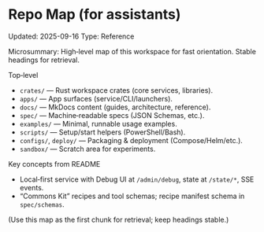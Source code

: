 # Repo Map (for assistants)
Updated: 2025-09-16
Type: Reference

Microsummary: High‑level map of this workspace for fast orientation. Stable headings for retrieval.

Top‑level
- `crates/` — Rust workspace crates (core services, libraries).
- `apps/` — App surfaces (service/CLI/launchers).
- `docs/` — MkDocs content (guides, architecture, reference).
- `spec/` — Machine‑readable specs (JSON Schemas, etc.).
- `examples/` — Minimal, runnable usage examples.
- `scripts/` — Setup/start helpers (PowerShell/Bash).
- `configs/`, `deploy/` — Packaging & deployment (Compose/Helm/etc.).
- `sandbox/` — Scratch area for experiments.

Key concepts from README
- Local‑first service with Debug UI at `/admin/debug`, state at `/state/*`, SSE events.
- “Commons Kit” recipes and tool schemas; recipe manifest schema in `spec/schemas`.

(Use this map as the first chunk for retrieval; keep headings stable.)
